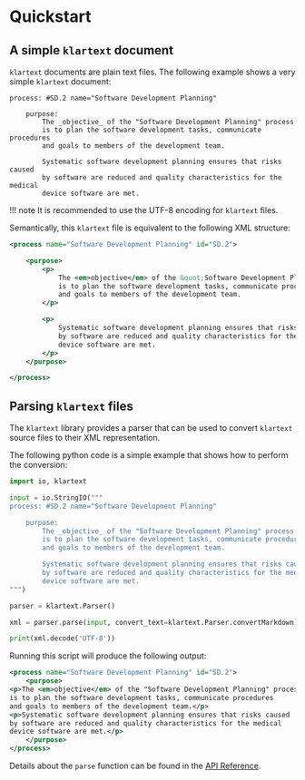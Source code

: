 # Quickstart

## A simple `klartext` document

`klartext` documents are plain text files. The following example shows a very simple `klartext` document:

``` klartext linenums="1" title="Simple klartext document"
process: #SD.2 name="Software Development Planning"

    purpose:
        The _objective_ of the "Software Development Planning" process 
        is to plan the software development tasks, communicate procedures 
        and goals to members of the development team.

        Systematic software development planning ensures that risks caused 
        by software are reduced and quality characteristics for the medical 
        device software are met.
```

!!! note
    It is recommended to use the UTF-8 encoding for `klartext` files.

Semantically, this `klartext` file is equivalent to the following XML structure:

``` xml linenums="1" title="Equivalent XML file"
<process name="Software Development Planning" id="SD.2">

    <purpose>
        <p>
            The <em>objective</em> of the &quot;Software Development Planning&quot; process
            is to plan the software development tasks, communicate procedures
            and goals to members of the development team.
        </p>

        <p>
            Systematic software development planning ensures that risks caused
            by software are reduced and quality characteristics for the medical
            device software are met.
        </p>
    </purpose>

</process>
```

## Parsing `klartext` files

The `klartext` library provides a parser that can be used to convert `klartext` source files to their XML representation.

The following python code is a simple example that shows how to perform the conversion:

``` python
import io, klartext

input = io.StringIO("""
process: #SD.2 name="Software Development Planning"

    purpose:
        The _objective_ of the "Software Development Planning" process 
        is to plan the software development tasks, communicate procedures 
        and goals to members of the development team.

        Systematic software development planning ensures that risks caused 
        by software are reduced and quality characteristics for the medical 
        device software are met.
""")

parser = klartext.Parser()

xml = parser.parse(input, convert_text=klartext.Parser.convertMarkdown)

print(xml.decode('UTF-8'))
```

Running this script will produce the following output:

``` xml
<process name="Software Development Planning" id="SD.2">
    <purpose>
<p>The <em>objective</em> of the "Software Development Planning" process
is to plan the software development tasks, communicate procedures
and goals to members of the development team.</p>
<p>Systematic software development planning ensures that risks caused
by software are reduced and quality characteristics for the medical
device software are met.</p>
    </purpose>
</process>
```

Details about the `parse` function can be found in the [API Reference](reference.md).